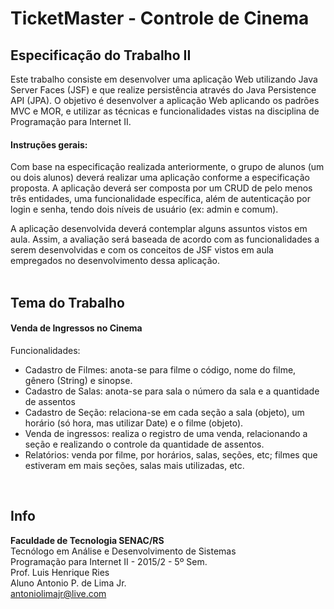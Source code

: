 # TicketMaster - Controle de Cinema

## Especificação do Trabalho II

Este trabalho consiste em desenvolver uma aplicação Web utilizando Java Server Faces (JSF) e que realize persistência através do Java Persistence API (JPA). O objetivo é desenvolver a aplicação Web aplicando os padrões MVC e MOR, e utilizar as técnicas e funcionalidades vistas na disciplina de Programação para Internet II.

#### Instruções gerais:

Com base na especificação realizada anteriormente, o grupo de alunos (um ou dois alunos) deverá realizar uma aplicação conforme a especificação proposta. A aplicação deverá ser composta por um CRUD de pelo menos três entidades, uma funcionalidade específica, além de autenticação por login e senha, tendo dois níveis de usuário (ex: admin e comum).

A aplicação desenvolvida deverá contemplar alguns assuntos vistos em aula. Assim, a avaliação será baseada de acordo com as funcionalidades a serem desenvolvidas e com os conceitos de JSF vistos em aula empregados no desenvolvimento dessa aplicação.
<br/><br/>

## Tema do Trabalho

#### Venda de Ingressos no Cinema 

Funcionalidades:
- Cadastro de Filmes: anota-se para filme o código, nome do filme, gênero (String) e sinopse.
- Cadastro de Salas: anota-se para sala o número da sala e a quantidade de assentos
- Cadastro de Seção: relaciona-se em cada seção a sala (objeto), um horário (só hora, mas utilizar Date) e o filme (objeto).
- Venda de ingressos: realiza o registro de uma venda, relacionando a seção e realizando o controle da quantidade de assentos.
- Relatórios: venda por filme, por horários, salas, seções, etc; filmes que estiveram em mais seções, salas mais utilizadas, etc.

<br/>

## Info
<strong>Faculdade de Tecnologia SENAC/RS<br/></strong>
Tecnólogo em Análise e Desenvolvimento de Sistemas<br/>
Programação para Internet II - 2015/2 - 5º Sem.<br/>
Prof. Luis Henrique Ries<br/>
Aluno Antonio P. de Lima Jr.<br/>
<a href="mailto:antoniolimajr@live.com">antoniolimajr@live.com</a>

